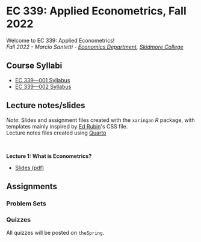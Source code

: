 # EC 339: Applied Econometrics, Fall 2022

Welcome to EC 339: Applied Econometrics!<br>
*Fall 2022 - Marcio Santetti - [Economics Department](https://www.skidmore.edu/economics/), [Skidmore College](https://www.skidmore.edu/)*


## Course Syllabi

- [EC 339&mdash;001 Syllabus]()
- [EC 339&mdash;002 Syllabus]()

## Lecture notes/slides

*Note*: Slides and assignment files created with the `xaringan` *R* package, with templates mainly inspired by [Ed Rubin](https://github.com/edrubin)'s CSS file. <br>
Lecture notes files created using [Quarto](https://quarto.org/)

<br>

**Lecture 1: What is Econometrics?**

  - [Slides (pdf)]()


## Assignments


### Problem Sets



### Quizzes

All quizzes will be posted on `theSpring`.


